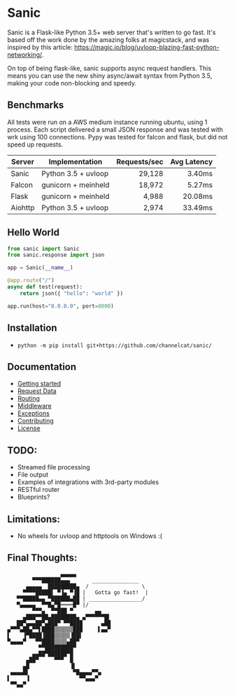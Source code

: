 # Sanic

Sanic is a Flask-like Python 3.5+ web server that's written to go fast.  It's based off the work done by the amazing folks at magicstack, and was inspired by this article: https://magic.io/blog/uvloop-blazing-fast-python-networking/.

On top of being flask-like, sanic supports async request handlers.  This means you can use the new shiny async/await syntax from Python 3.5, making your code non-blocking and speedy.

## Benchmarks

All tests were run on a AWS medium instance running ubuntu, using 1 process.  Each script delivered a small JSON response and was tested with wrk using 100 connections.  Pypy was tested for falcon and flask, but did not speed up requests.

| Server  | Implementation      | Requests/sec | Avg Latency |
| ------- | ------------------- | ------------:| -----------:|
| Sanic   | Python 3.5 + uvloop |       29,128 |      3.40ms |
| Falcon  | gunicorn + meinheld |       18,972 |      5.27ms |
| Flask   | gunicorn + meinheld |        4,988 |     20.08ms |
| Aiohttp | Python 3.5 + uvloop |        2,974 |     33.49ms |

## Hello World

```python
from sanic import Sanic
from sanic.response import json

app = Sanic(__name__)

@app.route("/")
async def test(request):
    return json({ "hello": "world" })

app.run(host="0.0.0.0", port=8000)
```

## Installation
 * `python -m pip install git+https://github.com/channelcat/sanic/`

## Documentation
 * [Getting started](docs/getting_started.md)
 * [Request Data](docs/request_data.md)
 * [Routing](docs/routing.md)
 * [Middleware](docs/middleware.md)
 * [Exceptions](docs/exceptions.md)
 * [Contributing](docs/contributing.md)
 * [License](LICENSE)

## TODO:
 * Streamed file processing
 * File output
 * Examples of integrations with 3rd-party modules
 * RESTful router
 * Blueprints?

## Limitations:
 * No wheels for uvloop and httptools on Windows :(

## Final Thoughts:

                     ▄▄▄▄▄
            ▀▀▀██████▄▄▄       _______________
          ▄▄▄▄▄  █████████▄  /                 \
         ▀▀▀▀█████▌ ▀▐▄ ▀▐█ |   Gotta go fast!  | 
       ▀▀█████▄▄ ▀██████▄██ | _________________/
       ▀▄▄▄▄▄  ▀▀█▄▀█════█▀ |/
            ▀▀▀▄  ▀▀███ ▀       ▄▄
         ▄███▀▀██▄████████▄ ▄▀▀▀▀▀▀█▌
       ██▀▄▄▄██▀▄███▀ ▀▀████      ▄██
    ▄▀▀▀▄██▄▀▀▌████▒▒▒▒▒▒███     ▌▄▄▀
    ▌    ▐▀████▐███▒▒▒▒▒▐██▌
    ▀▄▄▄▄▀   ▀▀████▒▒▒▒▄██▀
              ▀▀█████████▀
            ▄▄██▀██████▀█
          ▄██▀     ▀▀▀  █
         ▄█             ▐▌
     ▄▄▄▄█▌              ▀█▄▄▄▄▀▀▄
    ▌     ▐                ▀▀▄▄▄▀
     ▀▀▄▄▀

